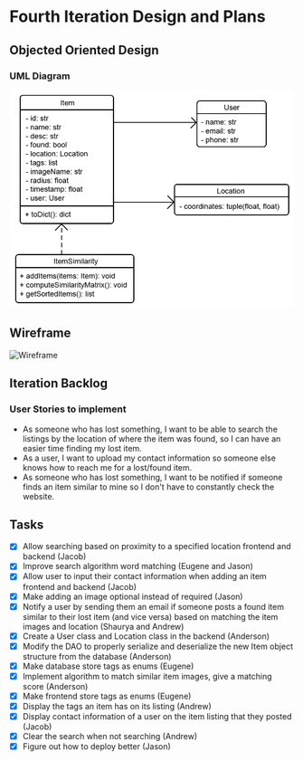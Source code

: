 # Fourth Iteration Design and Plans

## Objected Oriented Design

### UML Diagram

![UML Diagram](./additional/uml4.png)

## Wireframe

![Wireframe](./additional/wireframe3.bmp)

## Iteration Backlog

### User Stories to implement

* As someone who has lost something, I want to be able to search the listings by the location of where the item was found, so I can have an easier time finding my lost item.
* As a user, I want to upload my contact information so someone else knows how to reach me for a lost/found item.
* As someone who has lost something, I want to be notified if someone finds an item similar to mine so I don't have to constantly check the website.

## Tasks


* [X] Allow searching based on proximity to a specified location frontend and backend (Jacob)
* [X] Improve search algorithm word matching (Eugene and Jason)
* [X] Allow user to input their contact information when adding an item frontend and backend (Jacob)
* [X] Make adding an image optional instead of required (Jason)
* [X] Notify a user by sending them an email if someone posts a found item similar to their lost item (and vice versa) based on matching the item images and location (Shaurya and Andrew)
* [X] Create a User class and Location class in the backend (Anderson)
* [X] Modify the DAO to properly serialize and deserialize the new Item object structure from the database (Anderson)
* [X] Make database store tags as enums (Eugene)
* [X] Implement algorithm to match similar item images, give a matching score (Anderson)
* [X] Make frontend store tags as enums (Eugene)
* [X] Display the tags an item has on its listing (Andrew)
* [X] Display contact information of a user on the item listing that they posted (Jacob)
* [X] Clear the search when not searching (Andrew)
* [X] Figure out how to deploy better (Jason)
